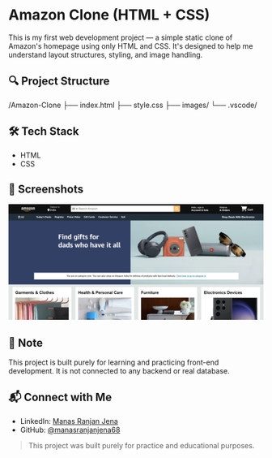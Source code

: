 # Amazon Clone (HTML + CSS)

This is my first web development project — a simple static clone of Amazon's homepage using only HTML and CSS. It's designed to help me understand layout structures, styling, and image handling.

## 🔍 Project Structure

/Amazon-Clone
├── index.html
├── style.css
├── images/
└── .vscode/

## 🛠️ Tech Stack

- HTML
- CSS



## 📸 Screenshots

![Amazon Clone Preview](images/Screenshot.png)

## 📌 Note

This project is built purely for learning and practicing front-end development. It is not connected to any backend or real database.

## 📬 Connect with Me

- LinkedIn: [Manas Ranjan Jena](https://www.linkedin.com/in/manas-ranjan-jena/)
- GitHub: [@manasranjanjena68](https://github.com/manasranjanjena68)

> This project was built purely for practice and educational purposes.
